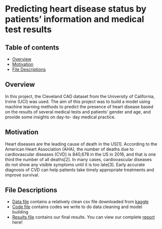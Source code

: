 # Predicting heart disease status by patients’ information and medical test results
## Table of contents
- [Overview](#overview)
- [Motivation](#motivation)
- [File Descriptions](#file-descriptions)

## Overview
In this project, the Cleveland CAD dataset from the University of California, Irvine (UCI) was used. The aim of this project was to build a model using machine learning methods to predict the presence of heart disease based on the results of several medical tests and patients’ gender and age, and provide some insights on day-to- day medical practice.

## Motivation
Heart diseases are the leading cause of death in the US[1]. According to the American Heart Association (AHA), the number of deaths due to cardiovascular diseases (CVD) is 840,678 in the US in 2016, and that is one third the number of all deaths[2]. In many cases, cardiovascular diseases do not show any visible symptoms until it is too late[3]. Early accurate diagnosis of CVD can help patients take timely appropriate treatments and improve survival.

## File Descriptions
- [Data file](https://github.com/Lujun1995/Predicting-heart-disease-status/tree/master/data)
contains a relatively clean csv file downloaded from [kaggle](https://www.kaggle.com/ronitf/heart-disease-uci)
- [Code file](https://github.com/Lujun1995/Predicting-heart-disease-status/tree/master/code) 
contains codes we write to do data cleaning and model building 
- [Results file](https://github.com/Lujun1995/Predicting-heart-disease-status/tree/master/results)
contains our final results. You can view our complete [report](https://github.com/Lujun1995/Predicting-heart-disease-status/blob/master/results/final-report.pdf) here!

